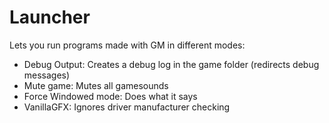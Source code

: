 # Launcher
Lets you run programs made with GM in different modes:
- Debug Output: Creates a debug log in the game folder (redirects debug messages)
- Mute game: Mutes all gamesounds
- Force Windowed mode: Does what it says
- VanillaGFX: Ignores driver manufacturer checking

